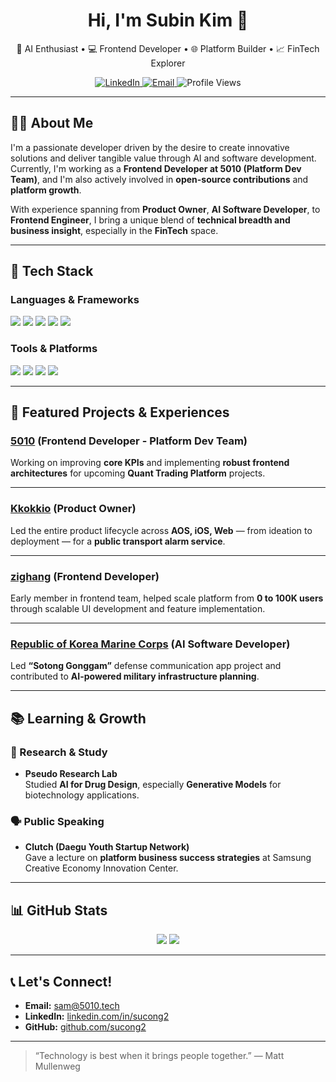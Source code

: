 <h1 align="center">Hi, I'm Subin Kim 👋</h1>

<p align="center">
  🧠 AI Enthusiast • 💻 Frontend Developer • 🌐 Platform Builder • 📈 FinTech Explorer
</p>

<p align="center">
  <a href="https://www.linkedin.com/in/sucong2/" target="_blank">
    <img src="https://img.shields.io/badge/LinkedIn-Subin%20Kim-blue?logo=linkedin&style=flat-square" alt="LinkedIn">
  </a>
  <a href="mailto:sam@5010.tech">
    <img src="https://img.shields.io/badge/Email-sam@5010.tech-red?style=flat-square&logo=gmail" alt="Email">
  </a>
  <img src="https://komarev.com/ghpvc/?username=sucong2&style=flat-square&color=blue" alt="Profile Views">
</p>

---

## 🧑‍💻 About Me

I'm a passionate developer driven by the desire to create innovative solutions and deliver tangible value through AI and software development.  
Currently, I'm working as a **Frontend Developer at 5010 (Platform Dev Team)**, and I'm also actively involved in **open-source contributions** and **platform growth**.

With experience spanning from **Product Owner**, **AI Software Developer**, to **Frontend Engineer**, I bring a unique blend of **technical breadth and business insight**, especially in the **FinTech** space.

---

## 🚀 Tech Stack

### Languages & Frameworks
<p>
  <img src="https://img.shields.io/badge/TypeScript-3178C6?style=flat&logo=typescript&logoColor=white"/>
  <img src="https://img.shields.io/badge/JavaScript-F7DF1E?style=flat&logo=javascript&logoColor=black"/>
  <img src="https://img.shields.io/badge/React-61DAFB?style=flat&logo=react&logoColor=black"/>
  <img src="https://img.shields.io/badge/Next.js-000000?style=flat&logo=nextdotjs&logoColor=white"/>
  <img src="https://img.shields.io/badge/Vite-646CFF?style=flat&logo=vite&logoColor=white"/>
</p>

### Tools & Platforms
<p>
  <img src="https://img.shields.io/badge/Figma-F24E1E?style=flat&logo=figma&logoColor=white"/>
  <img src="https://img.shields.io/badge/GitHub-181717?style=flat&logo=github&logoColor=white"/>
  <img src="https://img.shields.io/badge/Storybook-FF4785?style=flat&logo=storybook&logoColor=white"/>
  <img src="https://img.shields.io/badge/Jest-C21325?style=flat&logo=jest&logoColor=white"/>
</p>

---

## 🌟 Featured Projects & Experiences

### [5010](https://www.5010.tech/en/) (Frontend Developer - Platform Dev Team)
Working on improving **core KPIs** and implementing **robust frontend architectures** for upcoming **Quant Trading Platform** projects.

---

### [Kkokkio](https://kkokk.io) (Product Owner)
Led the entire product lifecycle across **AOS, iOS, Web** — from ideation to deployment — for a **public transport alarm service**.

---

### [zighang](https://www.zighang.com) (Frontend Developer)
Early member in frontend team, helped scale platform from **0 to 100K users** through scalable UI development and feature implementation.

---

### [Republic of Korea Marine Corps](https://www.rokmc.mil.kr/) (AI Software Developer)
Led **“Sotong Gonggam”** defense communication app project and contributed to **AI-powered military infrastructure planning**.

---

## 📚 Learning & Growth

### 🧪 Research & Study
- **Pseudo Research Lab**  
  Studied **AI for Drug Design**, especially **Generative Models** for biotechnology applications.

### 🗣 Public Speaking
- **Clutch (Daegu Youth Startup Network)**  
  Gave a lecture on **platform business success strategies** at Samsung Creative Economy Innovation Center.

---

## 📊 GitHub Stats

<p align="center">
  <img src="https://github-readme-stats.vercel.app/api?username=sucong2&show_icons=true&theme=react&hide_title=false" />
  <img src="https://github-readme-stats.vercel.app/api/top-langs/?username=sucong2&layout=compact&theme=react" />
</p>

---

## 📞 Let's Connect!

- **Email:** [sam@5010.tech](mailto:sam@5010.tech)  
- **LinkedIn:** [linkedin.com/in/sucong2](https://www.linkedin.com/in/sucong2)  
- **GitHub:** [github.com/sucong2](https://github.com/sucong2)

---

> “Technology is best when it brings people together.” — Matt Mullenweg  
